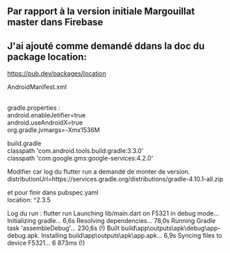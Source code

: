 Par rapport à la version initiale Margouillat master dans Firebase
-
 J'ai ajouté comme demandé ddans la doc du package location:
-

https://pub.dev/packages/location
<br/>

AndroidManifest.xml
<br/>
<uses-permission android:name="android.permission.ACCESS_FINE_LOCATION" />
<br/>
<!--  -->
gradle.properties :
<br/>
android.enableJetifier=true
<br/>
android.useAndroidX=true
<br/>
org.gradle.jvmargs=-Xmx1536M
<br/>
<!--  -->
build.gradle
<br/>
classpath 'com.android.tools.build:gradle:3.3.0'
<br/>
classpath 'com.google.gms:google-services:4.2.0'
<br/>
<!--  -->
Modifier car log du flutter run a demandé de monter de version.
<br/>
distributionUrl=https\://services.gradle.org/distributions/gradle-4.10.1-all.zip
<br/>
<!--  -->
et pour finir dans pubspec.yaml
<br/>
location: ^2.3.5
<br/>

Log du run :
 flutter run
Launching lib/main.dart on F5321 in debug mode...
Initializing gradle...                                              6,6s
Resolving dependencies...                                          78,0s
Running Gradle task 'assembleDebug'...                            230,6s (!)
Built build\app\outputs\apk\debug\app-debug.apk.
Installing build\app\outputs\apk\app.apk...                         6,9s
Syncing files to device F5321...                                 6 873ms (!)

